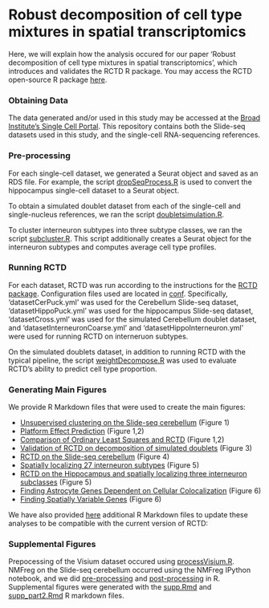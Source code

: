 
<!-- README.md is generated from README.Rmd. Please edit that file -->

# Robust decomposition of cell type mixtures in spatial transcriptomics

<!-- badges: start -->

<!-- badges: end -->

Here, we will explain how the analysis occured for our paper ‘Robust
decomposition of cell type mixtures in spatial transcriptomics’, which
introduces and validates the RCTD R package. You may access the RCTD
open-source R package [here](https://github.com/dmcable/RCTD).

### Obtaining Data

The data generated and/or used in this study may be accessed at the
[Broad Institute’s Single Cell
Portal](https://singlecell.broadinstitute.org/single_cell/study/SCP948).
This repository contains both the Slide-seq datasets used in this study,
and the single-cell RNA-sequencing references.

### Pre-processing

For each single-cell dataset, we generated a Seurat object and saved as
an RDS file. For example, the script
[dropSeqProcess.R](https://github.com/dmcable/RCTD/tree/dev/AnalysisPaper/Rscripts/dropSeqProcess.R)
is used to convert the hippocampus single-cell dataset to a Seurat
object.

To obtain a simulated doublet dataset from each of the single-cell and
single-nucleus references, we ran the script
[doubletsimulation.R](https://github.com/dmcable/RCTD/tree/dev/AnalysisPaper/Rscripts/doubletsimulation.R).

To cluster interneuron subtypes into three subtype classes, we ran the
script
[subcluster.R](https://github.com/dmcable/RCTD/tree/dev/AnalysisPaper/Rscripts/subcluster.R).
This script additionally creates a Seurat object for the interneuron
subtypes and computes average cell type profiles.

### Running RCTD

For each dataset, RCTD was run according to the instructions for the
[RCTD package](https://github.com/dmcable/RCTD). Configuration files
used are located in
[conf](https://github.com/dmcable/RCTD/tree/dev/AnalysisPaper/conf).
Specifically, ‘datasetCerPuck.yml’ was used for the Cerebellum Slide-seq
dataset, ‘datasetHippoPuck.yml’ was used for the hippocampus Slide-seq
dataset, ‘datasetCross.yml’ was used for the simulated Cerebellum
doublet dataset, and ‘datasetInterneuronCoarse.yml’ and
‘datasetHippoInterneuron.yml’ were used for running RCTD on
interneruon subtypes.

On the simulated doublets dataset, in addition to running RCTD with the
typical pipeline, the script
[weightDecompose.R](https://github.com/dmcable/RCTD/tree/dev/AnalysisPaper/Rscripts/weightDecompose.R)
was used to evaluate RCTD’s ability to predict cell type proportion.

### Generating Main Figures

We provide R Markdown files that were used to create the main figures:

  - [Unsupervised clustering on the Slide-seq
    cerebellum](https://raw.githack.com/dmcable/RCTD/dev/AnalysisPaper/MainFigures/figure1.html)
    (Figure 1)
  - [Platform Effect
    Prediction](https://raw.githack.com/dmcable/RCTD/dev/AnalysisPaper/MainFigures/figure2-platform-effect.html)
    (Figure 1,2)
  - [Comparison of Ordinary Least Squares and
    RCTD](https://raw.githack.com/dmcable/RCTD/dev/AnalysisPaper/MainFigures/figure2.html)
    (Figure 1,2)
  - [Validation of RCTD on decomposition of simulated
    doublets](https://raw.githack.com/dmcable/RCTD/dev/AnalysisPaper/MainFigures/figure3.html)
    (Figure 3)
  - [RCTD on the Slide-seq
    cerebellum](https://raw.githack.com/dmcable/RCTD/dev/AnalysisPaper/MainFigures/figure4.html)
    (Figure 4)
  - [Spatially localizing 27 interneuron
    subtypes](https://raw.githack.com/dmcable/RCTD/dev/AnalysisPaper/MainFigures/figure5-all.html)
    (Figure 5)
  - [RCTD on the Hippocampus and spatially localizing three interneuron
    subclasses](https://raw.githack.com/dmcable/RCTD/dev/AnalysisPaper/MainFigures/figure5-interneurons.html)
    (Figure 5)
  - [Finding Astrocyte Genes Dependent on Cellular
    Colocalization](https://raw.githack.com/dmcable/RCTD/dev/AnalysisPaper/MainFigures/figure6-astrocytes.html)
    (Figure 6)
  - [Finding Spatially Variable
    Genes](https://raw.githack.com/dmcable/RCTD/dev/AnalysisPaper/MainFigures/figure6-spatialgenes.html)
    (Figure 6)

We have also provided
[here](https://github.com/dmcable/RCTD/tree/dev/AnalysisPaper/MainFigures/Updated-Compatability)
additional R Markdown files to update these analyses to be compatible
with the current version of RCTD:

### Supplemental Figures

Prepocessing of the Visium dataset occured using
[processVisium.R](https://github.com/dmcable/RCTD/tree/dev/AnalysisPaper/Rscripts/processVisium.R).
NMFreg on the Slide-seq cerebellum occurred using the NMFreg IPython
notebook, and we did
[pre-processing](https://github.com/dmcable/RCTD/tree/dev/AnalysisPaper/Rscripts/prepareNMF.R)
and
[post-processing](https://github.com/dmcable/RCTD/tree/dev/AnalysisPaper/Rscripts/processNMF.R)
in R. Supplemental figures were generated with the
[supp.Rmd](https://github.com/dmcable/RCTD/tree/dev/AnalysisPaper/SuppFigures/supp.Rmd)
and
[supp\_part2.Rmd](https://github.com/dmcable/RCTD/tree/dev/AnalysisPaper/SuppFigures/supp_part2.Rmd)
R markdown files.
